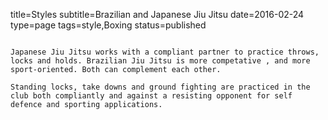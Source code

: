 title=Styles
subtitle=Brazilian and Japanese Jiu Jitsu
date=2016-02-24
type=page
tags=style,Boxing
status=published
~~~~~~

Japanese Jiu Jitsu works with a compliant partner to practice throws, locks and holds. Brazilian Jiu Jitsu is more competative , and more sport-oriented. Both can complement each other.

Standing locks, take downs and ground fighting are practiced in the club both compliantly and against a resisting opponent for self defence and sporting applications.